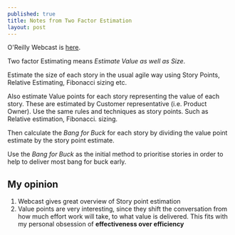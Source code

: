 ```yaml
---
published: true
title: Notes from Two Factor Estimation
layout: post
---
```

O'Reilly Webcast is [here](http://www.oreilly.com/pub/e/3592).

Two factor Estimating means _Estimate Value as well as Size_.

Estimate the size of each story in the usual agile way using Story Points, Relative Estimating, Fibonacci sizing etc.

Also estimate Value points for each story representing the value of each story.
These are estimated by Customer representative (i.e. Product Owner). 
Use the same rules and techniques as story points. Such as Relative estimation, Fibonacci. sizing.

Then calculate the _Bang for Buck_ for each story by dividing the value point estimate by the story point estimate.

Use the _Bang for Buck_ as the initial method to prioritise stories in order to help to deliver most bang for buck early.

## My opinion
1. Webcast gives great overview of Story point estimation
2. Value points are very interesting, since they shift the conversation from how much effort work will take, to what value is delivered. 
This fits with my personal obsession of __effectiveness over efficiency__